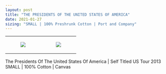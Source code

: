 ```yaml
---
layout: post
title: "THE PRESIDENTS OF THE UNITED STATES OF AMERICA"
date: 2021-01-27
sizing: "SMALL | 100% Preshrunk Cotton | Port and Company"
---
```




<table style="width:100%;"><tr><td style="vertical-align:top;">
      <figure class="tmblr-full" data-orig-height="2048" data-orig-width="1365" data-orig-src="https://concertshirts.netlify.app/shirts/0229/0229-01.jpg"><img src="https://64.media.tumblr.com/4bbf4308d0cc9dc925d4b0ec298ea0d2/f4a14acf4d4bf2d0-0e/s540x810/ca904b9a5a62e0ec8b45f05012875f5e24e180a4.jpg" data-orig-height="2048" data-orig-width="1365" data-orig-src="https://concertshirts.netlify.app/shirts/0229/0229-01.jpg"/></figure></td>
    <td style="vertical-align:top;">
      <figure class="tmblr-full" data-orig-height="2048" data-orig-width="1365" data-orig-src="https://concertshirts.netlify.app/shirts/0229/0229-02.jpg"><img src="https://64.media.tumblr.com/eb5917731c31fc138a159387426c4478/f4a14acf4d4bf2d0-92/s540x810/68e163eddeba8b50dcb7c9e090ecdc768265648c.jpg" data-orig-height="2048" data-orig-width="1365" data-orig-src="https://concertshirts.netlify.app/shirts/0229/0229-02.jpg"/></figure></td>
  </tr></table><p>
  The Presidents Of The United States Of America | Self Titled US Tour 2013<br/>SMALL | 100% Cotton | Canvas
</p>
